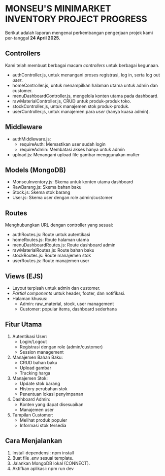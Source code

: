 # MONSEU'S MINIMARKET INVENTORY PROJECT PROGRESS
Berikut adalah laporan mengenai perkembangan pengerjaan projek kami per-tanggal **24 April 2025.**
## Controllers
Kami telah membuat berbagai macam _controllers_ untuk berbagai kegunaan.
* authController.js, untuk menangani proses registrasi, log in, serta log out _user_.
* homeController.js, untuk menampilkan halaman utama untuk admin dan customer.
* menuDashboardController.js, mengelola konten utama pada dashboard.
* rawMaterialController.js, CRUD untuk produk-produk toko.
* stockController.js, untuk manajemen stok produk-produk.
* userController.js, untuk manajemen para _user_ (hanya kuasa admin).
## Middleware
* authMiddleware.js:
    * requireAuth: Memastikan user sudah login
    * requireAdmin: Membatasi akses hanya untuk admin
* upload.js: Menangani upload file gambar menggunakan multer
## Models (MongoDB)
* MonseuInventory.js: Skema untuk konten utama dashboard
* RawBarang.js: Skema bahan baku
* Stock.js: Skema stok barang
* User.js: Skema user dengan role admin/customer
## Routes
Menghubungkan URL dengan controller yang sesuai:
* authRoutes.js: Route untuk autentikasi
* homeRoutes.js: Route halaman utama
* menuDashboardRoutes.js: Route dashboard admin
* rawMaterialRoutes.js: Route bahan baku
* stockRoutes.js: Route manajemen stok
* userRoutes.js: Route manajemen user
## Views (EJS)
* Layout terpisah untuk admin dan customer.
* _Partial components_ untuk header, footer, dan notifikasi.
* Halaman khusus:
    * Admin: raw_material, stock, user management
    * Customer: popular items, dashboard sederhana
## Fitur Utama
1. Autentikasi User:
    - Login/Logout
    - Registrasi dengan role (admin/customer)
    - Session management
2. Manajemen Bahan Baku:
    - CRUD bahan baku
    - Upload gambar
    - Tracking harga
3. Manajemen Stok:
    - Update stok barang
    - History perubahan stok
    - Penentuan lokasi penyimpanan
4. Dashboard Admin:
    - Konten yang dapat disesuaikan
    - Manajemen user
5. Tampilan Customer:
    - Melihat produk populer
    - Informasi stok tersedia
## Cara Menjalankan
1. Install dependensi: npm install
2. Buat file .env sesuai template.
3. Jalankan MongoDB lokal (CONNECT).
4. Aktifkan aplikasi: npm run dev
